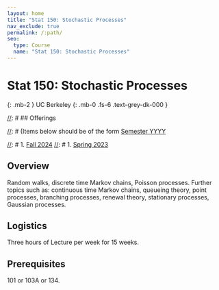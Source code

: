 ```yaml
---
layout: home
title: "Stat 150: Stochastic Processes"
nav_exclude: true
permalink: /:path/
seo:
  type: Course
  name: "Stat 150: Stochastic Processes"
---
```


# Stat 150: Stochastic Processes
{: .mb-2 }
UC Berkeley
{: .mb-0 .fs-6 .text-grey-dk-000 }


[//]: # ## Offerings

[//]: # (Items below should be of the form [Semester YYYY](semester-year)

[//]: # (Notably the paths should not have leading slashes in real sites.)

[//]: # 1. [Fall 2024](/fall-2024)
[//]: # 1. [Spring 2023](/spring-2023)

## Overview

Random walks, discrete time Markov chains, Poisson processes. Further topics such as: continuous time Markov chains, queueing theory, point processes, branching processes, renewal theory, stationary processes, Gaussian processes. 

## Logistics

Three hours of Lecture per week for 15 weeks.

## Prerequisites

101 or 103A or 134. 
